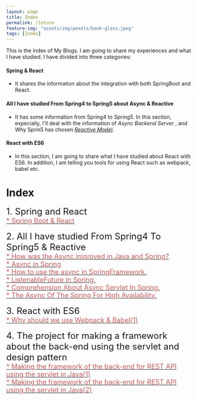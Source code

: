 ```yaml
---
layout: page
title: Index
permalink: /leture
feature-img: "assets/img/pexels/book-glass.jpeg"
tags: [Index]
---
```


This is the index of My Blogs. I am going to share my experiences and what I have studied. I have divided into three categories: 
#### Spring & React    
* It shares the information about the integration with both SpringBoot and React.

#### All I have studied From Spring4 to Spring5 about Async & Reactive 
* It has some information from Spring4 to Spring5. In this section, expecially, I'll deal with the information of *Async Backend Server* , and Why Sprin5 has chosen [*Reactive Model*](http://www.reactive-streams.org/).

#### React with ES6       
* In this section, I am going to share what I have studied about React with ES6. In addition, I am telling you tools for using React such as webpack, babel etc.

# Index

<div><font size="5" >1. Spring and React</font>
  <br/>
  <a href="/2017/12/29/My-First-Blog.html" >
    <font size="4" color="#CD5C5C">* Spring Boot & React</font>
  </a>
</div>

<br/>
<div><font size="5" >2. All I have studied From Spring4 To Spring5 & Reactive</font>
  <br/>
  <a href="/2018/01/03/third.html" >
    <font size="4" color="#CD5C5C">* How was the Async improved in Java and Spring?</font>
  </a><br/>
  <a href="/2018/01/06/forth.html" >
    <font size="4" color="#CD5C5C">* Async in Spring</font>
  </a><br/>
  <a href="/2018/01/08/fifth.html" >
    <font size="4" color="#CD5C5C">* How to use the async in SpringFramework.</font>
  </a><br/>
  <a href="/2018/01/14/sixth.html" >
    <font size="4" color="#CD5C5C">* ListenableFuture in Spring.</font>
  </a> <br/> 
  <a href="/2018/02/01/seventh.html" >
    <font size="4" color="#CD5C5C">* Comprehension About Async Servlet In Spring.</font>
  </a> <br/> 
  <a href="/2018/02/20/eighth.html" >
    <font size="4" color="#CD5C5C">* The Async Of The Spring For High Availability.</font>
  </a>
</div>

<br/>
<div><font size="5" >3. React with ES6</font>
  <br/>
  <a href="/2017/12/30/second.html" >
    <font size="4" color="#CD5C5C">* Why should we use Webpack & Babel(1)</font>
  </a>
</div>
<br/>
<div><font size="5" >4. The project for making a framework about the back-end using the servlet and design pattern</font>
  <br/>
  <a href="/2018/03/01/tenth.html" >
    <font size="4" color="#CD5C5C">* Making the framework of the back-end for REST API using the servlet in Java(1)</font>
  </a>
  <br/>
  <a href="/2018/03/02/eleventh.html" >
    <font size="4" color="#CD5C5C">* Making the framework of the back-end for REST API using the servlet in Java(2)</font>
  </a>
</div>
<br/>
  